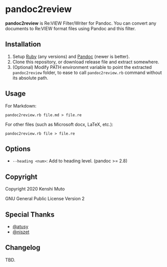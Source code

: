 # pandoc2review

**pandoc2review** is Re:VIEW Filter/Writer for Pandoc. You can convert any documents to Re:VIEW format files using Pandoc and this filter.

## Installation

1. Setup [Ruby](https://www.ruby-lang.org/) (any versions) and [Pandoc](https://pandoc.org/) (newer is better).
2. Clone this repository, or download release file and extract somewhere.
3. (Optional) Modify PATH environment variable to point the extracted `pandoc2review` folder, to ease to call `pandoc2review.rb` command without its absolute path.

## Usage

For Markdown:

```
pandoc2review.rb file.md > file.re
```

For other files (such as Microsoft docx, LaTeX, etc.):

```
pandoc2review.rb file > file.re
```

## Options
- `--heading <num>`: Add <num> to heading level. (pandoc >= 2.8)

## Copyright

Copyright 2020 Kenshi Muto

GNU General Public License Version 2

## Special Thanks
- [@atusy](https://github.com/atusy)
- [@niszet](https://github.com/niszet)

## Changelog
TBD.
